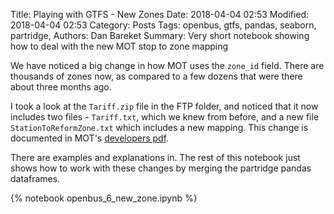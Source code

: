 Title: Playing with GTFS - New Zones
Date: 2018-04-04 02:53
Modified: 2018-04-04 02:53
Category: Posts
Tags: openbus, gtfs, pandas, seaborn, partridge,
Authors: Dan Bareket
Summary: Very short notebook showing how to deal with the new MOT stop to zone mapping 

We have noticed a big change in how MOT uses the `zone_id` field. There are thousands of zones now, as compared to a few dozens that were there about three months ago.

I took a look at the `Tariff.zip` file in the FTP folder, and noticed that it now includes two files - `Tariff.txt`, which we knew from before, and a new file `StationToReformZone.txt` which includes a new mapping. This change is documented in MOT's [developers pdf](https://www.gov.il/BlobFolder/generalpage/gtfs_general_transit_feed_specifications/he/%D7%A1%D7%98%20%D7%A7%D7%91%D7%A6%D7%99%D7%9D%20-%20GTFS%20-%20%D7%94%D7%A1%D7%91%D7%A8%20%D7%9C%D7%9E%D7%A4%D7%AA%D7%97%D7%99%D7%9D_0.pdf).

There are examples and explanations in. The rest of this notebook just shows how to work with these changes by merging the partridge pandas dataframes.

{% notebook openbus_6_new_zone.ipynb %}
